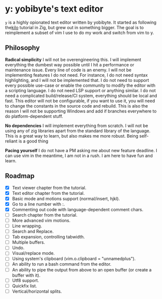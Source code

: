 # y: yobibyte's text editor

`y` is a highly opionated text editor written by yobibyte.
It started as following the[kilo](https://viewsourcecode.org/snaptoken/kilo/index.html) tutorial in Zig, but grew out in something bigger.
The goal is to reimplement a subset of vim I use to do my work and switch from vim to y.

## Philosophy

**Radical simplicity**
I will not be overengineering this. 
I will implement everything the dumbest way possible until I hit a performance or maintenance issue.
     Every line of code is an enemy.
I will not be implementing features I do not need.
For instance, I do not need syntax highlighting, and I will not be implemented that.
I do not need to support every possible use-case or enable the community to modify the editor with a scripting language.
I do not need LSP support or anything similar.
I do not need a complicated build/release/CI system, everything should be local and fast.
This editor will not be configurable, if you want to use it, you will need to change the constants in the source code and rebuild.
This is also the reason I will not be supporting Windows and add if branches everywhere to do platform-dependent stuff.

**No dependencies**
I will implement everything from scratch. I will not be using any of zig libraries apart from the standard library of the language.
This is a great way to learn, but also makes me more robust.
Being self-reliant is a good thing

**Pacing yourself**
I do not have a PM asking me about new feature deadline.
I can use vim in the meantime, I am not in a rush.
I am here to have fun and learn.

## Roadmap
- [x] Text viewer chapter from the tutorial.
- [x] Text editor chapter from the tutorial.
- [x] Basic mode and motions support (normal/insert, hjkl).
- [x] Go to a line number with :<line number>.
- [x] Commenting out code with language-dependent comment chars.
- [ ] Search chapter from the tutorial.
- [ ] More advanced vim motions.
- [ ] Line wrapping.
- [ ] Search and Replace.
- [ ] Tab expansion, controlling tabwidth.
- [ ] Multiple buffers.
- [ ] Undo.
- [ ] Visual/replace mode.
- [ ] Using system's clipboard (vim.o.clipboard = "unnamedplus").
- [ ] An ability to run a bash command from the editor.
- [ ] An ability to pipe the output from above to an open buffer (or create a buffer with it).
- [ ] Utf8 support.
- [ ] Quickfix list.
- [ ] Vertical/horizontal splits.
